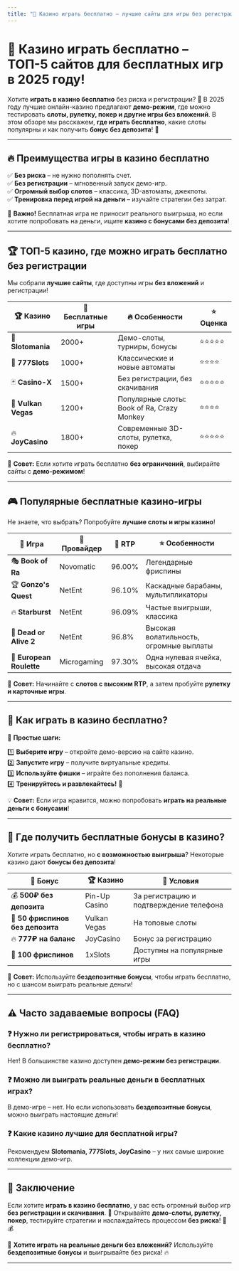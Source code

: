 ```yaml
---
title: "🎰 Казино играть бесплатно – лучшие сайты для игры без регистрации!"
---
```


# 🎰 **Казино играть бесплатно – ТОП-5 сайтов для бесплатных игр в 2025 году!**  

Хотите **играть в казино бесплатно** без риска и регистрации? 🎁 В 2025 году лучшие онлайн-казино предлагают **демо-режим**, где можно тестировать **слоты, рулетку, покер и другие игры без вложений**. В этом обзоре мы расскажем, **где играть бесплатно**, какие слоты популярны и как получить **бонус без депозита**! 🚀  

---

## 🔥 **Преимущества игры в казино бесплатно**  

✅ **Без риска** – не нужно пополнять счет.  
✅ **Без регистрации** – мгновенный запуск демо-игр.  
✅ **Огромный выбор слотов** – классика, 3D-автоматы, джекпоты.  
✅ **Тренировка перед игрой на деньги** – изучайте стратегии без затрат.  

📌 **Важно!** Бесплатная игра не приносит реального выигрыша, но если хотите попробовать на деньги, ищите **казино с бонусами без депозита**!  

---

## 🏆 **ТОП-5 казино, где можно играть бесплатно без регистрации**  

Мы собрали **лучшие сайты**, где доступны игры **без вложений** и регистрации!  

| 🏆 Казино | 🎰 Бесплатные игры | 🔥 Особенности | ⭐ Оценка |
|---------|----------------|-------------|----------|
| 🎲 **Slotomania** | 2000+ | Демо-слоты, турниры, бонусы | ⭐⭐⭐⭐⭐ |
| 🎰 **777Slots** | 1000+ | Классические и новые автоматы | ⭐⭐⭐⭐ |
| 🃏 **Casino-X** | 1500+ | Без регистрации, без скачивания | ⭐⭐⭐⭐⭐ |
| 💎 **Vulkan Vegas** | 1200+ | Популярные слоты: Book of Ra, Crazy Monkey | ⭐⭐⭐⭐ |
| 🔥 **JoyCasino** | 1800+ | Современные 3D-слоты, рулетка, покер | ⭐⭐⭐⭐⭐ |

📌 **Совет:** Если хотите играть бесплатно **без ограничений**, выбирайте сайты с **демо-режимом**!  

---

## 🎮 **Популярные бесплатные казино-игры**  

Не знаете, что выбрать? Попробуйте **лучшие слоты и игры казино**!  

| 🎰 Игра | 🏢 Провайдер | 🔄 RTP | ⭐ Особенности |
|---------|------------|--------|---------------|
| 🎭 **Book of Ra** | Novomatic | 96.00% | Легендарные фриспины |
| 🏆 **Gonzo's Quest** | NetEnt | 96.10% | Каскадные барабаны, мультипликаторы |
| 🔥 **Starburst** | NetEnt | 96.09% | Частые выигрыши, классика |
| 🏹 **Dead or Alive 2** | NetEnt | 96.8% | Высокая волатильность, огромные выплаты |
| 🎡 **European Roulette** | Microgaming | 97.30% | Одна нулевая ячейка, высокая отдача |

📌 **Совет:** Начинайте с **слотов с высоким RTP**, а затем пробуйте **рулетку и карточные игры**.  

---

## 🔄 **Как играть в казино бесплатно?**  

📌 **Простые шаги:**  

1️⃣ **Выберите игру** – откройте демо-версию на сайте казино.  
2️⃣ **Запустите игру** – получите виртуальные кредиты.  
3️⃣ **Используйте фишки** – играйте без пополнения баланса.  
4️⃣ **Тренируйтесь и развлекайтесь!** 🚀  

💡 **Совет:** Если игра нравится, можно попробовать **играть на реальные деньги с бонусами**!  

---

## 🎁 **Где получить бесплатные бонусы в казино?**  

Хотите играть бесплатно, но **с возможностью выигрыша**? Некоторые казино дают **бонусы без депозита**!  

| 🎁 Бонус | 🏆 Казино | 📌 Условия |
|---------|-------------|----------|
| 💰 **500₽ без депозита** | Pin-Up Casino | За регистрацию и подтверждение телефона |
| 🎫 **50 фриспинов без депозита** | Vulkan Vegas | На топовые слоты |
| 🔥 **777₽ на баланс** | JoyCasino | Бонус за регистрацию |
| 💎 **100 фриспинов** | 1xSlots | Доступны на популярные игры |

📌 **Совет:** Используйте **бездепозитные бонусы**, чтобы играть бесплатно, но с шансом выиграть реальные деньги!  

---

## ⚠️ **Часто задаваемые вопросы (FAQ)**  

### ❓ Нужно ли регистрироваться, чтобы играть в казино бесплатно?  
Нет! В большинстве казино доступен **демо-режим без регистрации**.  

### ❓ Можно ли выиграть реальные деньги в бесплатных играх?  
В демо-игре – нет. Но если использовать **бездепозитные бонусы**, можно выиграть настоящие деньги!  

### ❓ Какие казино лучшие для бесплатной игры?  
Рекомендуем **Slotomania, 777Slots, JoyCasino** – у них самые широкие коллекции демо-игр.  

---

## 🎯 **Заключение**  

Если хотите **играть в казино бесплатно**, у вас есть огромный выбор игр **без регистрации и скачивания**. 🚀 Открывайте **демо-слоты, рулетку, покер**, тестируйте стратегии и наслаждайтесь процессом **без риска**! 🎰💰  

🎁 **Хотите играть на реальные деньги без вложений?** Используйте **бездепозитные бонусы** и выигрывайте без риска! 🔥  

---


